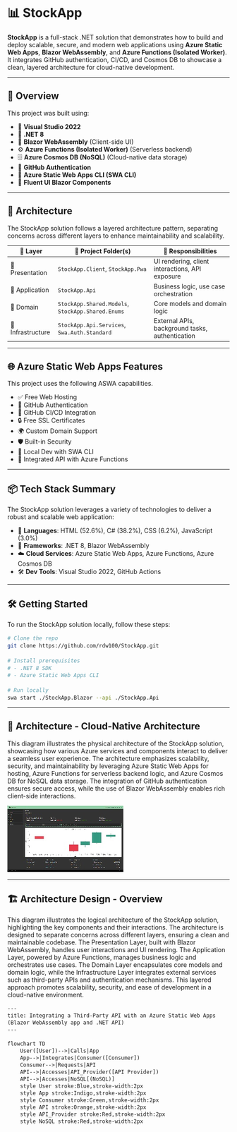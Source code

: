 ﻿# 📊 StockApp

**StockApp** is a full-stack .NET solution that demonstrates how to build and deploy scalable, secure, and modern web applications using **Azure Static Web Apps**, **Blazor WebAssembly**, and **Azure Functions (Isolated Worker)**. It integrates GitHub authentication, CI/CD, and Cosmos DB to showcase a clean, layered architecture for cloud-native development.

---

## 🚀 Overview

This project was built using:

- 🧰 **Visual Studio 2022**
- 🧠 **.NET 8**
- 🎨 **Blazor WebAssembly** (Client-side UI)
- ⚙️ **Azure Functions (Isolated Worker)** (Serverless backend)
- 🗄️ **Azure Cosmos DB (NoSQL)** (Cloud-native data storage)
- 🔐 **GitHub Authentication**
- 🧪 **Azure Static Web Apps CLI (SWA CLI)**
- 🧱 **Fluent UI Blazor Components**

---

## 🧱 Architecture

The StockApp solution follows a layered architecture pattern, separating concerns across different layers to enhance maintainability and scalability.

| 🧩 Layer         | 📁 Project Folder(s)                                | 📌 Responsibilities                                      |
|------------------|-----------------------------------------------------|----------------------------------------------------------|
| 🎨 Presentation  | `StockApp.Client`, `StockApp.Pwa`                   | UI rendering, client interactions, API exposure          |
| 🧠 Application   | `StockApp.Api`                                      | Business logic, use case orchestration                   |
| 🧬 Domain        | `StockApp.Shared.Models`, `StockApp.Shared.Enums`   | Core models and domain logic                             |
| 🔌 Infrastructure| `StockApp.Api.Services`, `Swa.Auth.Standard`        | External APIs, background tasks, authentication          |

---

## 🌐 Azure Static Web Apps Features

This project uses the following ASWA capabilities.

- ✅ Free Web Hosting
- 🔐 GitHub Authentication
- 🔄 GitHub CI/CD Integration
- 🔒 Free SSL Certificates
- 🌍 Custom Domain Support
- 🛡️ Built-in Security
- 🧪 Local Dev with SWA CLI
- 🔌 Integrated API with Azure Functions
 
---

## 📦 Tech Stack Summary

The StockApp solution leverages a variety of technologies to deliver a robust and scalable web application:

- 🧮 **Languages**: HTML (52.6%), C# (38.2%), CSS (6.2%), JavaScript (3.0%)
- 🧱 **Frameworks**: .NET 8, Blazor WebAssembly
- ☁️ **Cloud Services**: Azure Static Web Apps, Azure Functions, Azure Cosmos DB
- 🛠️ **Dev Tools**: Visual Studio 2022, GitHub Actions

---

## 🛠️ Getting Started

To run the StockApp solution locally, follow these steps:

```bash
# Clone the repo
git clone https://github.com/rdw100/StockApp.git

# Install prerequisites
# - .NET 8 SDK
# - Azure Static Web Apps CLI

# Run locally
swa start ./StockApp.Blazor --api ./StockApp.Api
```
---

## 📐 Architecture - Cloud-Native Architecture

This diagram illustrates the physical architecture of the StockApp solution, showcasing how various Azure services and components interact to deliver a seamless user experience. The architecture emphasizes scalability, security, and maintainability by leveraging Azure Static Web Apps for hosting, Azure Functions for serverless backend logic, and Azure Cosmos DB for NoSQL data storage. The integration of GitHub authentication ensures secure access, while the use of Blazor WebAssembly enables rich client-side interactions.

![Cloud-Native Architecture Diagram](https://github.com/rdw100/StockApp/blob/master/StockApp.Client/wwwroot/img/stockapp.jpg?raw=true)

---

## 🏗️ Architecture Design - Overview

This diagram illustrates the logical architecture of the StockApp solution, highlighting the key components and their interactions. The architecture is designed to separate concerns across different layers, ensuring a clean and maintainable codebase. The Presentation Layer, built with Blazor WebAssembly, handles user interactions and UI rendering. The Application Layer, powered by Azure Functions, manages business logic and orchestrates use cases. The Domain Layer encapsulates core models and domain logic, while the Infrastructure Layer integrates external services such as third-party APIs and authentication mechanisms. This layered approach promotes scalability, security, and ease of development in a cloud-native environment.

```mermaid
---
title: Integrating a Third-Party API with an Azure Static Web Apps (Blazor WebAssembly app and .NET API)
---

flowchart TD
    User([User])-->|Calls|App
    App-->|Integrates|Consumer([Consumer])
    Consumer-->|Requests|API
    API-->|Accesses|API_Provider([API Provider])
    API-->|Accesses|NoSQL[(NoSQL)]
    style User stroke:Blue,stroke-width:2px
    style App stroke:Indigo,stroke-width:2px
    style Consumer stroke:Green,stroke-width:2px
    style API stroke:Orange,stroke-width:2px
    style API_Provider stroke:Red,stroke-width:2px
    style NoSQL stroke:Red,stroke-width:2px
```